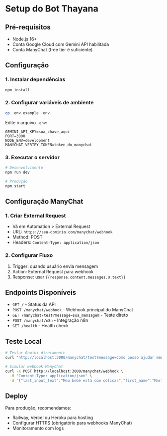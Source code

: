 # Setup do Bot Thayana

## Pré-requisitos
- Node.js 16+
- Conta Google Cloud com Gemini API habilitada
- Conta ManyChat (free tier é suficiente)

## Configuração

### 1. Instalar dependências
```bash
npm install
```

### 2. Configurar variáveis de ambiente
```bash
cp .env.example .env
```

Edite o arquivo `.env`:
```env
GEMINI_API_KEY=sua_chave_aqui
PORT=3000
NODE_ENV=development
MANYCHAT_VERIFY_TOKEN=token_do_manychat
```

### 3. Executar o servidor
```bash
# Desenvolvimento
npm run dev

# Produção  
npm start
```

## Configuração ManyChat

### 1. Criar External Request
- Vá em Automation > External Request
- URL: `https://seu-dominio.com/manychat/webhook`
- Method: POST
- Headers: `Content-Type: application/json`

### 2. Configurar Fluxo
1. Trigger: quando usuário envia mensagem
2. Action: External Request para webhook
3. Response: usar `{{response.content.messages.0.text}}`

## Endpoints Disponíveis

- `GET /` - Status da API
- `POST /manychat/webhook` - Webhook principal do ManyChat
- `GET /manychat/test?message=sua_mensagem` - Teste direto
- `POST /manychat/n8n` - Integração n8n
- `GET /health` - Health check

## Teste Local

```bash
# Testar Gemini diretamente
curl "http://localhost:3000/manychat/test?message=Como posso ajudar meu bebê a dormir melhor?"

# Simular webhook ManyChat
curl -X POST http://localhost:3000/manychat/webhook \
  -H "Content-Type: application/json" \
  -d '{"last_input_text":"Meu bebê está com cólicas","first_name":"Maria"}'
```

## Deploy
Para produção, recomendamos:
- Railway, Vercel ou Heroku para hosting
- Configurar HTTPS (obrigatório para webhooks ManyChat)
- Monitoramento com logs